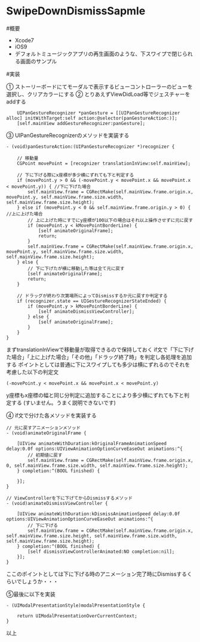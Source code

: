 # SwipeDownDismissSapmle
#概要

- Xcode7
- iOS9
- デフォルトミュージックアプリの再生画面のような、下スワイプで閉じられる画面のサンプル

#実装

① ストーリーボードにてモーダルで表示するビューコントローラーのビューを選択し、クリアカラーにする
② とりあえずViewDidLoad等でジェスチャーをaddする
 
```
    UIPanGestureRecognizer *panGesture = [[UIPanGestureRecognizer alloc] initWithTarget:self action:@selector(panGestureAction:)];
    [self.mainView addGestureRecognizer:panGesture];
```

③ UIPanGestureRecognizerのメソッドを実装する

```
- (void)panGestureAction:(UIPanGestureRecognizer *)recognizer {
    
    // 移動量
    CGPoint movePoint = [recognizer translationInView:self.mainView];
    
    // 下に下げる際にx座標が多少横にずれても下と判定する
    if (movePoint.y > 0 && (-movePoint.y < movePoint.x && movePoint.x < movePoint.y)) { //下に下げた場合
        self.mainView.frame = CGRectMake(self.mainView.frame.origin.x, movePoint.y, self.mainView.frame.size.width, self.mainView.frame.size.height);
    } else if (movePoint.y < 0 && self.mainView.frame.origin.y > 0) {   //上に上げた場合
        // 上に上げた時にすでにy座標が100以下の場合はそれ以上操作させずに元に戻す
        if (movePoint.y < kMovePointBorderLine) {
            [self animateOriginalFrame];
            return;
        }
        self.mainView.frame = CGRectMake(self.mainView.frame.origin.x, movePoint.y, self.mainView.frame.size.width, self.mainView.frame.size.height);
    } else {
        // 下に下げたが横に移動した等は全て元に戻す
        [self animateOriginalFrame];
        return;
    }
    
    // ドラッグが終わり次第場所によってDismissするか元に戻すか判定する
    if (recognizer.state == UIGestureRecognizerStateEnded) {
        if (movePoint.y > kMovePointBorderLine) {
            [self animateDismissViewController];
        } else {
            [self animateOriginalFrame];
        }
    }
}
```

まずtranslationInViewで移動量が取得できるので保持しておく
if文で「下に下げた場合」「上に上げた場合」「その他」「ドラッグ終了時」を判定し各処理を追加する
ポイントとしては普通に下にスワイプしても多少は横にずれるのでそれを考慮した以下の判定文

```
(-movePoint.y < movePoint.x && movePoint.x < movePoint.y)
```
y座標もx座標の幅と同じ分判定に追加することにより多少横にずれても下と判定する
(すいません。うまく説明できないです)

④ if文で分けた各メソッドを実装する

```
// 元に戻すアニメーションメソッド
- (void)animateOriginalFrame {
    
    [UIView animateWithDuration:kOriginalFrameAnimationSpeed delay:0.0f options:UIViewAnimationOptionCurveEaseOut animations:^{
        // 初期値に戻す
        self.mainView.frame = CGRectMake(self.mainView.frame.origin.x, 0, self.mainView.frame.size.width, self.mainView.frame.size.height);
    } completion:^(BOOL finished) {

    }];
}

// ViewControllerを下に下げてからDismissするメソッド
- (void)animateDismissViewController {
    
    [UIView animateWithDuration:kDismissAnimationSpeed delay:0.0f options:UIViewAnimationOptionCurveEaseOut animations:^{
        // 下に下げる
        self.mainView.frame = CGRectMake(self.mainView.frame.origin.x, self.mainView.frame.size.height, self.mainView.frame.size.width, self.mainView.frame.size.height);
    } completion:^(BOOL finished) {
        [self dismissViewControllerAnimated:NO completion:nil];
    }];
}
```
ここのポイントとしては下に下げる時のアニメーション完了時にDismissするくらいでしょうか・・・

⑤最後に以下を実装

```
- (UIModalPresentationStyle)modalPresentationStyle {
    
    return UIModalPresentationOverCurrentContext;
}
```

以上
